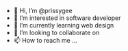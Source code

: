 - 👋 Hi, I’m @prissygee
- 👀 I’m interested in software developer
- 🌱 I’m currently learning web design
- 💞️ I’m looking to collaborate on 
- 📫 How to reach me ...

<!---
prissygee/prissygee is a ✨ special ✨ repository because its `README.md` (this file) appears on your GitHub profile.
You can click the Preview link to take a look at your changes.
--->
